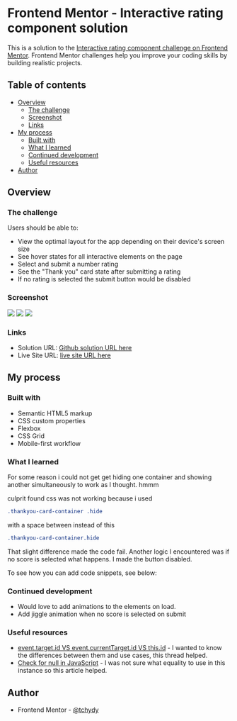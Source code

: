 # Frontend Mentor - Interactive rating component solution

This is a solution to the [Interactive rating component challenge on Frontend Mentor](https://www.frontendmentor.io/challenges/interactive-rating-component-koxpeBUmI). Frontend Mentor challenges help you improve your coding skills by building realistic projects. 

## Table of contents

- [Overview](#overview)
  - [The challenge](#the-challenge)
  - [Screenshot](#screenshot)
  - [Links](#links)
- [My process](#my-process)
  - [Built with](#built-with)
  - [What I learned](#what-i-learned)
  - [Continued development](#continued-development)
  - [Useful resources](#useful-resources)
- [Author](#author)



## Overview

### The challenge

Users should be able to:

- View the optimal layout for the app depending on their device's screen size
- See hover states for all interactive elements on the page
- Select and submit a number rating
- See the "Thank you" card state after submitting a rating
- If no rating is selected the submit button would be disabled

### Screenshot

![](./screenshot-desktop.png)
![](./screenshot-mobile.png)
![](./screenshot-mobile1.png)




### Links

- Solution URL: [Github solution URL here](https://github.com/tchydy/Interactive-rating-component)
- Live Site URL: [ live site URL here](https://tchydy.github.io/Interactive-rating-component/)

## My process

### Built with

- Semantic HTML5 markup
- CSS custom properties
- Flexbox
- CSS Grid
- Mobile-first workflow




### What I learned

For some reason i could not get get hiding one container and showing another simultaneously to work as I thought. hmmm

culprit found css was not working because i used 
```css
.thankyou-card-container .hide 
```
with a space between instead of this
```css
.thankyou-card-container.hide 
```
That slight difference made the code fail. 
Another logic I encountered was if no score is selected what happens. I made the button disabled.

To see how you can add code snippets, see below:


### Continued development

- Would love to add animations to the elements on load.
- Add jiggle animation when no score is selected on submit

### Useful resources

- [event.target.id VS event.currentTarget.id VS this.id](https://stackoverflow.com/questions/32456290/event-target-id-vs-event-currenttarget-id-vs-this-id) - I wanted to know the differences between them and use cases, this thread helped.
- [Check for null in JavaScript](https://javascript.plainenglish.io/how-to-check-for-null-in-javascript-dffab64d8ed5) - I was not sure what equality to use in this instance so this article helped.


## Author

- Frontend Mentor - [@tchydy](https://www.frontendmentor.io/profile/tchydy)




